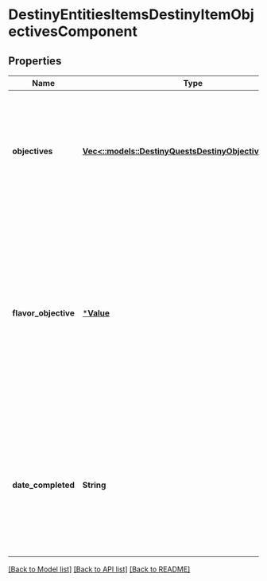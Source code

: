 # DestinyEntitiesItemsDestinyItemObjectivesComponent

## Properties
Name | Type | Description | Notes
------------ | ------------- | ------------- | -------------
**objectives** | [**Vec<::models::DestinyQuestsDestinyObjectiveProgress>**](Destiny.Quests.DestinyObjectiveProgress.md) | If the item has a hard association with objectives, your progress on them will be defined here.   Objectives are our standard way to describe a series of tasks that have to be completed for a reward. | [optional] [default to null]
**flavor_objective** | [***Value**](Value.md) | I may regret naming it this way - but this represents when an item has an objective that doesn&#39;t serve a beneficial purpose, but rather is used for \&quot;flavor\&quot; or additional information. For instance, when Emblems track specific stats, those stats are represented as Objectives on the item. | [optional] [default to null]
**date_completed** | **String** | If we have any information on when these objectives were completed, this will be the date of that completion. This won&#39;t be on many items, but could be interesting for some items that do store this information. | [optional] [default to null]

[[Back to Model list]](../README.md#documentation-for-models) [[Back to API list]](../README.md#documentation-for-api-endpoints) [[Back to README]](../README.md)


